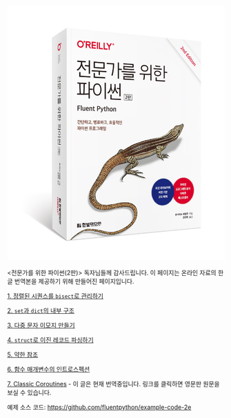 ![](cover-2ed-kor.jpg)

<전문가를 위한 파이썬(2판)> 독자님들께 감사드립니다. 이 페이지는 온라인 자료의 한글 번역본을 제공하기 위해 만들어진 페이지입니다.

[1. 정렬된 시퀀스를 `bisect`로 관리하기](./article1/article1.md)

[2. `set`과 `dict`의 내부 구조](./article2/article2.md)

[3. 다중 문자 이모지 만들기](./article3/article3.md)

[4. `struct`로 이진 레코드 파싱하기](./article4/article4.md)

[5. 약한 참조](./article5/article5.md)

[6. 함수 매개변수의 인트로스펙션](./article6/article6.md)

[7. Classic Coroutines](https://www.fluentpython.com/extra/classic-coroutines/) - 이 글은 현재 번역중입니다. 링크를 클릭하면 영문판 원문을 보실 수 있습니다.


예제 소스 코드: https://github.com/fluentpython/example-code-2e
